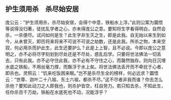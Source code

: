 ##  护生须用杀　杀尽始安居

庞公云：“护生须用杀，杀尽始安居，会得个中意，铁船水上浮。”此则公案为圜悟等说得没归著，徒扰乱学者之心，亦未得庞公之意。要知将生字看得明白，自然会杀，一杀便尽。试问如何是生？此生字非生灭之生，即是此我。自无始以来生到如今，从未曾灭，即历将来将来不可说不可说之劫数，还是此我。所杀之物，本来空寂，何必用杀而护此生，此生还要护么？此是上上智，且不必说。今即以庞公之意明之，亦不必将尽字刻划到尽处还是不尽处，惑乱后学。只要将世法佛法一切丢去，只有此我。亦不必守住此我，亦不必有不守住之心，而罄然独存。则向日沉埋水底之铁船，不用丝毫力撑，而飘浮于水上矣。将世法佛法丢开而不牵扰于心者，即杀也。灵照云：“饥来吃饭困来眠。”岂不是杀尽生全的榜样，何必远求？圜悟云：“世尊、迦叶二十八祖、东土六祖，都杀不尽。”这不尽者非我而谁？你去怎么杀他？要知此动刀之人即我也，则杀护皆空，枉自劳力。若只知去杀，不知此生，任你杀百千万劫，铁船在水底死也不动，况能浮乎？
